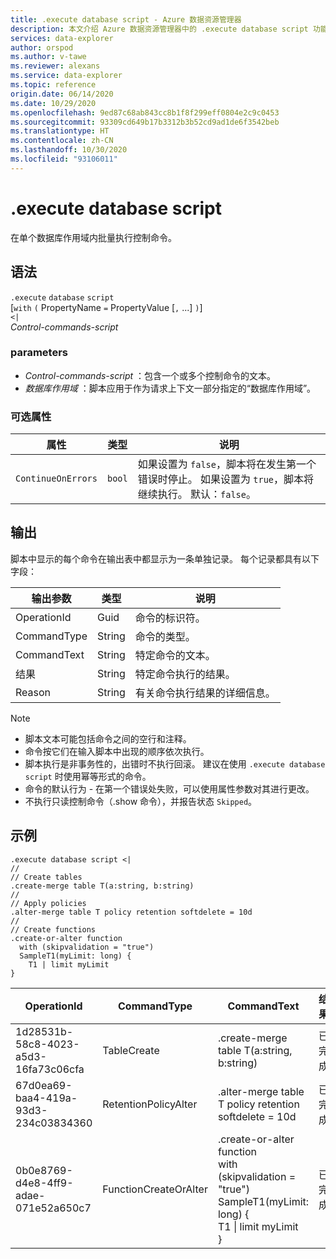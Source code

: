 ```yaml
---
title: .execute database script - Azure 数据资源管理器
description: 本文介绍 Azure 数据资源管理器中的 .execute database script 功能。
services: data-explorer
author: orspod
ms.author: v-tawe
ms.reviewer: alexans
ms.service: data-explorer
ms.topic: reference
origin.date: 06/14/2020
ms.date: 10/29/2020
ms.openlocfilehash: 9ed87c68ab843cc8b1f8f299eff0804e2c9c0453
ms.sourcegitcommit: 93309cd649b17b3312b3b52cd9ad1de6f3542beb
ms.translationtype: HT
ms.contentlocale: zh-CN
ms.lasthandoff: 10/30/2020
ms.locfileid: "93106011"
---
```

# <a name="execute-database-script"></a>.execute database script

在单个数据库作用域内批量执行控制命令。

## <a name="syntax"></a>语法

`.execute` `database` `script`  
[`with` `(` PropertyName `=` PropertyValue [`,` ...] `)`]    
`<|`  
 *Control-commands-script*

### <a name="parameters"></a>parameters

* *Control-commands-script* ：包含一个或多个控制命令的文本。
* *数据库作用域* ：脚本应用于作为请求上下文一部分指定的“数据库作用域”。

### <a name="optional-properties"></a>可选属性

| 属性            | 类型            | 说明                          |
|---------------------|-----------------|---------------------------------------------------------------------------------------------------|
| `ContinueOnErrors`            | `bool`        | 如果设置为 `false`，脚本将在发生第一个错误时停止。 如果设置为 `true`，脚本将继续执行。 默认：`false`。 |

## <a name="output"></a>输出

脚本中显示的每个命令在输出表中都显示为一条单独记录。 每个记录都具有以下字段：

|输出参数 |类型 |说明
|---|---|--- 
|OperationId  |Guid |命令的标识符。
|CommandType  |String |命令的类型。
|CommandText  |String |特定命令的文本。
|结果|String|特定命令执行的结果。
|Reason|String|有关命令执行结果的详细信息。

>[!NOTE]
>* 脚本文本可能包括命令之间的空行和注释。
>* 命令按它们在输入脚本中出现的顺序依次执行。
>* 脚本执行是非事务性的，出错时不执行回滚。 建议在使用 `.execute database script` 时使用幂等形式的命令。
>* 命令的默认行为 - 在第一个错误处失败，可以使用属性参数对其进行更改。
>* 不执行只读控制命令（.show 命令），并报告状态 `Skipped`。

## <a name="example"></a>示例

```kusto
.execute database script <|
//
// Create tables
.create-merge table T(a:string, b:string)
//
// Apply policies
.alter-merge table T policy retention softdelete = 10d 
//
// Create functions
.create-or-alter function
  with (skipvalidation = "true") 
  SampleT1(myLimit: long) { 
    T1 | limit myLimit
}
```

|OperationId|CommandType|CommandText|结果|Reason|
|---|---|---|---|---|
|1d28531b-58c8-4023-a5d3-16fa73c06cfa|TableCreate|.create-merge table T(a:string, b:string)|已完成||
|67d0ea69-baa4-419a-93d3-234c03834360|RetentionPolicyAlter|.alter-merge table T policy retention softdelete = 10d|已完成||
|0b0e8769-d4e8-4ff9-adae-071e52a650c7|FunctionCreateOrAlter|.create-or-alter function<br>with (skipvalidation = "true")<br>SampleT1(myLimit: long) {<br>T1 \| limit myLimit<br>}|已完成||
